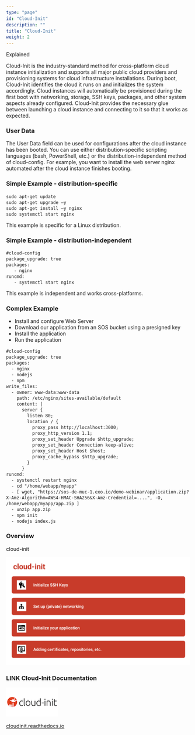 ```yaml
---
type: "page"
id: "Cloud-Init"
description: ""
title: "Cloud-Init"
weight: 2
---
```


Explained

Cloud-Init is the industry-standard method for cross-platform cloud instance initialization and supports all major public cloud providers and provisioning systems for cloud infrastructure installations. During boot, Cloud-Init identifies the cloud it runs on and initializes the system accordingly. Cloud instances will automatically be provisioned during the first boot with networking, storage, SSH keys, packages, and other system aspects already configured. Cloud-Init provides the necessary glue between launching a cloud instance and connecting to it so that it works as expected.

### User Data
The User Data field can be used for configurations after the cloud instance has been booted. You can use either distribution-specific scripting languages (bash, PowerShell, etc.) or the distribution-independent method of cloud-config. For example, you want to install the web server nginx automated after the cloud instance finishes booting.

### Simple Example - distribution-specific
```#!/bin/bash
sudo apt-get update
sudo apt-get upgrade –y
sudo apt-get install –y nginx
sudo systemctl start nginx
```

This example is specific for a Linux distribution.

### Simple Example - distribution-independent

```
#cloud-config
package_upgrade: true
packages: 
   - nginx
runcmd:
   - systemctl start nginx
```

This example is independent and works cross-platforms.

### Complex Example

- Install and configure Web Server
- Download our application from an SOS bucket using a presigned key
- Install the application
- Run the application

```
#cloud-config
package_upgrade: true
packages:
  - nginx
  - nodejs
  - npm
write_files:
  - owner: www-data:www-data
    path: /etc/nginx/sites-available/default
    content: |
      server {
        listen 80;
        location / {
          proxy_pass http://localhost:3000;
          proxy_http_version 1.1;
          proxy_set_header Upgrade $http_upgrade;
          proxy_set_header Connection keep-alive;
          proxy_set_header Host $host;
          proxy_cache_bypass $http_upgrade;
        }
      }
runcmd:
  - systemctl restart nginx
  - cd "/home/webapp/myapp"
  - [ wget, "https://sos-de-muc-1.exo.io/demo-webinar/application.zip?X-Amz-Algorithm=AWS4-HMAC-SHA256&X-Amz-Credential=....", -O, /home/webapp/myapp/app.zip ]
  - unzip app.zip
  - npm init
  - nodejs index.js
```

### Overview

cloud-init

![cloud-init-info](cloud-init-info.png)

### LINK Cloud-Init Documentation

![cloud-init-logo](cloud-init-logo.png)

[cloudinit.readthedocs.io](https://cloudinit.readthedocs.io/en/latest/#)
